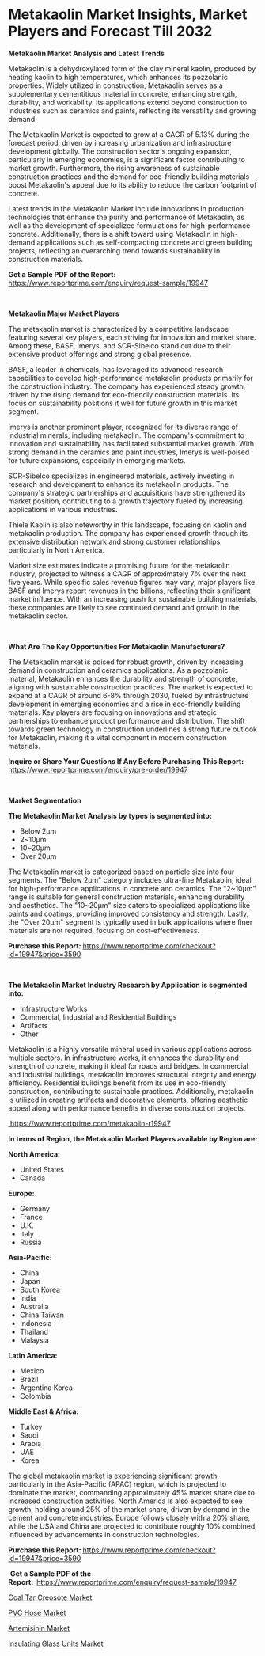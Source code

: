 <p><h1>Metakaolin Market Insights, Market Players and Forecast Till 2032</h1></p><p><strong>Metakaolin Market Analysis and Latest Trends</strong></p>
<p><p>Metakaolin is a dehydroxylated form of the clay mineral kaolin, produced by heating kaolin to high temperatures, which enhances its pozzolanic properties. Widely utilized in construction, Metakaolin serves as a supplementary cementitious material in concrete, enhancing strength, durability, and workability. Its applications extend beyond construction to industries such as ceramics and paints, reflecting its versatility and growing demand.</p><p>The Metakaolin Market is expected to grow at a CAGR of 5.13% during the forecast period, driven by increasing urbanization and infrastructure development globally. The construction sector's ongoing expansion, particularly in emerging economies, is a significant factor contributing to market growth. Furthermore, the rising awareness of sustainable construction practices and the demand for eco-friendly building materials boost Metakaolin's appeal due to its ability to reduce the carbon footprint of concrete.</p><p>Latest trends in the Metakaolin Market include innovations in production technologies that enhance the purity and performance of Metakaolin, as well as the development of specialized formulations for high-performance concrete. Additionally, there is a shift toward using Metakaolin in high-demand applications such as self-compacting concrete and green building projects, reflecting an overarching trend towards sustainability in construction materials.</p></p>
<p><strong>Get a Sample PDF of the Report:&nbsp;</strong> <a href="https://www.reportprime.com/enquiry/request-sample/19947?utm_campaign=1932&utm_medium=2&utm_source=Github&utm_content=ia&utm_term=18032025&utm_id=metakaolin">https://www.reportprime.com/enquiry/request-sample/19947</a></p>
<p>&nbsp;</p>
<p><strong>Metakaolin Major Market Players</strong></p>
<p><p>The metakaolin market is characterized by a competitive landscape featuring several key players, each striving for innovation and market share. Among these, BASF, Imerys, and SCR-Sibelco stand out due to their extensive product offerings and strong global presence.</p><p>BASF, a leader in chemicals, has leveraged its advanced research capabilities to develop high-performance metakaolin products primarily for the construction industry. The company has experienced steady growth, driven by the rising demand for eco-friendly construction materials. Its focus on sustainability positions it well for future growth in this market segment.</p><p>Imerys is another prominent player, recognized for its diverse range of industrial minerals, including metakaolin. The company's commitment to innovation and sustainability has facilitated substantial market growth. With strong demand in the ceramics and paint industries, Imerys is well-poised for future expansions, especially in emerging markets.</p><p>SCR-Sibelco specializes in engineered materials, actively investing in research and development to enhance its metakaolin products. The company's strategic partnerships and acquisitions have strengthened its market position, contributing to a growth trajectory fueled by increasing applications in various industries.</p><p>Thiele Kaolin is also noteworthy in this landscape, focusing on kaolin and metakaolin production. The company has experienced growth through its extensive distribution network and strong customer relationships, particularly in North America.</p><p>Market size estimates indicate a promising future for the metakaolin industry, projected to witness a CAGR of approximately 7% over the next five years. While specific sales revenue figures may vary, major players like BASF and Imerys report revenues in the billions, reflecting their significant market influence. With an increasing push for sustainable building materials, these companies are likely to see continued demand and growth in the metakaolin sector.</p></p>
<p>&nbsp;</p>
<p><strong>What Are The Key Opportunities For Metakaolin Manufacturers?</strong></p>
<p><p>The Metakaolin market is poised for robust growth, driven by increasing demand in construction and ceramics applications. As a pozzolanic material, Metakaolin enhances the durability and strength of concrete, aligning with sustainable construction practices. The market is expected to expand at a CAGR of around 6-8% through 2030, fueled by infrastructure development in emerging economies and a rise in eco-friendly building materials. Key players are focusing on innovations and strategic partnerships to enhance product performance and distribution. The shift towards green technology in construction underlines a strong future outlook for Metakaolin, making it a vital component in modern construction materials.</p></p>
<p><strong>Inquire or Share Your Questions If Any Before Purchasing This Report:</strong> <a href="https://www.reportprime.com/enquiry/pre-order/19947?utm_campaign=1932&utm_medium=2&utm_source=Github&utm_content=ia&utm_term=18032025&utm_id=metakaolin">https://www.reportprime.com/enquiry/pre-order/19947</a></p>
<p>&nbsp;</p>
<p><strong>Market Segmentation</strong></p>
<p><strong>The Metakaolin Market Analysis by types is segmented into:</strong></p>
<p><ul><li>Below 2μm</li><li>2~10μm</li><li>10~20μm</li><li>Over 20μm</li></ul></p>
<p><p>The Metakaolin market is categorized based on particle size into four segments. The "Below 2μm" category includes ultra-fine Metakaolin, ideal for high-performance applications in concrete and ceramics. The "2~10μm" range is suitable for general construction materials, enhancing durability and aesthetics. The "10~20μm" size caters to specialized applications like paints and coatings, providing improved consistency and strength. Lastly, the "Over 20μm" segment is typically used in bulk applications where finer materials are not required, focusing on cost-effectiveness.</p></p>
<p><strong>Purchase this Report:&nbsp;</strong><a href="https://www.reportprime.com/checkout?id=19947&price=3590&utm_campaign=1932&utm_medium=2&utm_source=Github&utm_content=ia&utm_term=18032025&utm_id=metakaolin">https://www.reportprime.com/checkout?id=19947&price=3590</a></p>
<p>&nbsp;</p>
<p><strong>The Metakaolin Market Industry Research by Application is segmented into:</strong></p>
<p><ul><li>Infrastructure Works</li><li>Commercial, Industrial and Residential Buildings</li><li>Artifacts</li><li>Other</li></ul></p>
<p><p>Metakaolin is a highly versatile mineral used in various applications across multiple sectors. In infrastructure works, it enhances the durability and strength of concrete, making it ideal for roads and bridges. In commercial and industrial buildings, metakaolin improves structural integrity and energy efficiency. Residential buildings benefit from its use in eco-friendly construction, contributing to sustainable practices. Additionally, metakaolin is utilized in creating artifacts and decorative elements, offering aesthetic appeal along with performance benefits in diverse construction projects.</p></p>
<p><a href="https://www.reportprime.com/metakaolin-r19947?utm_campaign=1932&utm_medium=2&utm_source=Github&utm_content=ia&utm_term=18032025&utm_id=metakaolin">&nbsp;https://www.reportprime.com/metakaolin-r19947</a></p>
<p><strong>In terms of Region, the Metakaolin Market Players available by Region are:</strong></p>
<p>
    <p> <strong> North America: </strong>
        <ul>
            <li>United States</li>
            <li>Canada</li>
        </ul>
        </p> 
    <p> <strong> Europe: </strong>
        <ul>
            <li>Germany</li>
            <li>France</li>
            <li>U.K.</li>
            <li>Italy</li>
            <li>Russia</li>
        </ul>
        </p> 
    <p> <strong> Asia-Pacific: </strong>
        <ul>
            <li>China</li>
            <li>Japan</li>
            <li>South Korea</li>
            <li>India</li>
            <li>Australia</li>
            <li>China Taiwan</li>
            <li>Indonesia</li>
            <li>Thailand</li>
            <li>Malaysia</li>
        </ul>
        </p> 
    <p> <strong> Latin America: </strong>
        <ul>
            <li>Mexico</li>
            <li>Brazil</li>
            <li>Argentina Korea</li>
            <li>Colombia</li>
        </ul>
        </p> 
    <p> <strong> Middle East & Africa: </strong>
        <ul>
            <li>Turkey</li>
            <li>Saudi</li>
            <li>Arabia</li>
            <li>UAE</li>
            <li>Korea</li>
        </ul>
    </p>
    </p>
<p><p>The global metakaolin market is experiencing significant growth, particularly in the Asia-Pacific (APAC) region, which is projected to dominate the market, commanding approximately 45% market share due to increased construction activities. North America is also expected to see growth, holding around 25% of the market share, driven by demand in the cement and concrete industries. Europe follows closely with a 20% share, while the USA and China are projected to contribute roughly 10% combined, influenced by advancements in construction technologies.</p></p>
<p><strong>Purchase this Report: </strong><a href="https://www.reportprime.com/checkout?id=19947&price=3590&utm_campaign=1932&utm_medium=2&utm_source=Github&utm_content=ia&utm_term=18032025&utm_id=metakaolin">https://www.reportprime.com/checkout?id=19947&price=3590</a></p>
<p>&nbsp;<strong>Get a Sample PDF of the Report:&nbsp;&nbsp;</strong><a href="https://www.reportprime.com/enquiry/request-sample/19947?utm_campaign=1932&utm_medium=2&utm_source=Github&utm_content=ia&utm_term=18032025&utm_id=metakaolin">https://www.reportprime.com/enquiry/request-sample/19947</a></p>
<p><strong></strong></p>
<p><p><a href="https://github.com/vimar16th/Market-Research-Report-List-7/blob/main/coal-tar-creosote-market.md?utm_campaign=1932&utm_medium=2&utm_source=Github&utm_content=ia&utm_term=18032025&utm_id=metakaolin">Coal Tar Creosote Market</a></p><p><a href="https://github.com/fahieraudau9/Market-Research-Report-List-1/blob/main/pvc-hose-market.md?utm_campaign=1932&utm_medium=2&utm_source=Github&utm_content=ia&utm_term=18032025&utm_id=metakaolin">PVC Hose Market</a></p><p><a href="https://github.com/maikefelanc3/Market-Research-Report-List-1/blob/main/artemisinin-market.md?utm_campaign=1932&utm_medium=2&utm_source=Github&utm_content=ia&utm_term=18032025&utm_id=metakaolin">Artemisinin Market</a></p><p><a href="https://github.com/shiahbuyerin/Market-Research-Report-List-1/blob/main/insulating-glass-units-market.md?utm_campaign=1932&utm_medium=2&utm_source=Github&utm_content=ia&utm_term=18032025&utm_id=metakaolin">Insulating Glass Units Market</a></p></p>